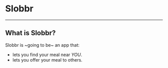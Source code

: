 # Slobbr
_ _ _ _
## What is Slobbr?
Slobbr is ~going to be~ an app that:
- lets you find your meal near *YOU*.
- lets you offer your meal to others.







